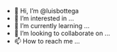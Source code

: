 - 👋 Hi, I’m @luisbottega
- 👀 I’m interested in ...
- 🌱 I’m currently learning ...
- 💞️ I’m looking to collaborate on ...
- 📫 How to reach me ...

<!---
luisbottega/luisbottega is a ✨ special ✨ repository because its `README.md` (this file) appears on your GitHub profile.
You can click the Preview link to take a look at your changes.
--->
